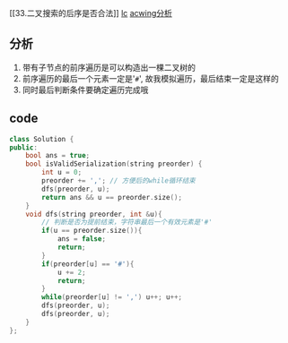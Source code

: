 [[33.二叉搜索的后序是否合法]]
[lc](https://leetcode-cn.com/problems/verify-preorder-serialization-of-a-binary-tree/)
[acwing分析](https://www.acwing.com/solution/content/357/)
## 分析
1. 带有子节点的前序遍历是可以构造出一棵二叉树的
2. 前序遍历的最后一个元素一定是'`#`', 故我模拟遍历，最后结束一定是这样的
3. 同时最后判断条件要确定遍历完成哦
## code
```c++
class Solution {
public:
    bool ans = true;
    bool isValidSerialization(string preorder) {
        int u = 0;
        preorder += ','; // 方便后的while循环结束
        dfs(preorder, u);
        return ans && u == preorder.size();
    }
    void dfs(string preorder, int &u){
        // 判断是否为提前结束，字符串最后一个有效元素是'#'
        if(u == preorder.size()){
            ans = false;
            return;
        }
        if(preorder[u] == '#'){
            u += 2;
            return;
        }
        while(preorder[u] != ',') u++; u++;
        dfs(preorder, u);
        dfs(preorder, u);
    }
};
```